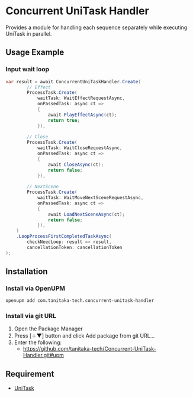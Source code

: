 # Concurrent UniTask Handler

Provides a module for handling each sequence separately while executing UniTask in parallel.

## Usage Example

### Input wait loop
```cs
var result = await ConcurrentUniTaskHandler.Create(  
        // Effect
        ProcessTask.Create(  
            waitTask: WaitEffectRequestAsync,  
            onPassedTask: async ct =>  
            {  
                await PlayEffectAsync(ct);
                return true;  
            }),
    
        // Close
        ProcessTask.Create(  
            waitTask: WaitCloseRequestAsync,  
            onPassedTask: async ct =>  
            {  
                await CloseAsync(ct);
                return false;  
            }), 
    
        // NextScene
        ProcessTask.Create(  
            waitTask: WaitMoveNextSceneRequestAsync,  
            onPassedTask: async ct =>  
            {  
                await LoadNextSceneAsync(ct);
                return false;
            }), 
    )    
    .LoopProcessFirstCompletedTaskAsync(  
        checkNeedLoop: result => result,  
        cancellationToken: cancellationToken  
);
```

## Installation

### Install via OpenUPM
```sh
openupm add com.tanitaka-tech.concurrent-unitask-handler
```

### Install via git URL
1. Open the Package Manager
1. Press [＋▼] button and click Add package from git URL...
1. Enter the following:
    - https://github.com/tanitaka-tech/Concurrent-UniTask-Handler.git#upm

## Requirement
- [UniTask](https://github.com/Cysharp/UniTask)
